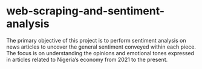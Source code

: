 # web-scraping-and-sentiment-analysis
The primary objective of this project is to perform sentiment analysis on news articles to uncover the general sentiment conveyed within each piece. The focus is on understanding the opinions and emotional tones expressed in articles related to Nigeria’s economy from 2021 to the present.
